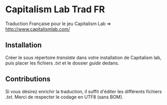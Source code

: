 Capitalism Lab Trad FR
======================

Traduction Française pour le jeu Capitalism Lab => http://www.capitalismlab.com/

Installation
------------

Créer le sous répertoire *translate* dans votre installation de Capitalism lab, puis placer les fichiers 
*.txt* et le dossier *guide* dedans.

Contributions
-------------

Si vous désirez enrichir la traduction, il suffit d'éditer les différents fichiers *.txt*. Merci de respecter le codage en UTF8 (sans BOM).